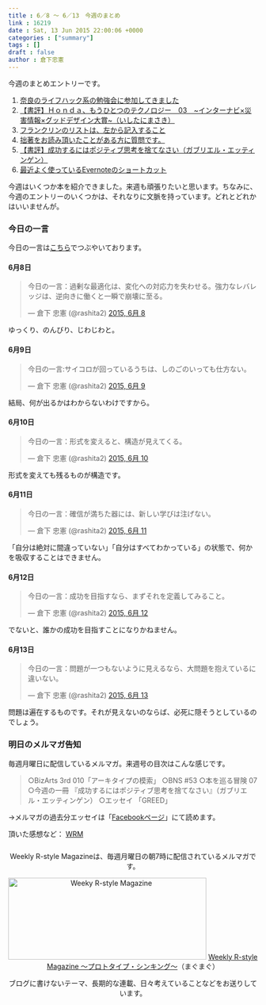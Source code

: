 ```yaml
---
title : 6／8 〜 6／13　今週のまとめ
link : 16219
date : Sat, 13 Jun 2015 22:00:06 +0000
categories : ["summary"]
tags : []
draft : false
author : 倉下忠憲
---
```


今週のまとめエントリーです。
 
<ol>
<li><a href="https://rashita.net/blog/?p=16179" target="_blank">奈良のライフハック系の勉強会に参加してきました</a></li>
<li><a href="https://rashita.net/blog/?p=16182" target="_blank">【書評】Ｈｏｎｄａ、もうひとつのテクノロジー　03　~インターナビ×災害情報×グッドデザイン大賞~（いしたにまさき）</a></li>
<li><a href="https://rashita.net/blog/?p=16192" target="_blank">フランクリンのリストは、左から記入すること</a></li>
<li><a href="https://rashita.net/blog/?p=16199" target="_blank">拙著をお読み頂いたことがある方に質問です。</a></li>
<li><a href="https://rashita.net/blog/?p=16206" target="_blank">【書評】成功するにはポジティブ思考を捨てなさい（ガブリエル・エッティンゲン）</a></li>
<li><a href="https://rashita.net/blog/?p=16211" target="_blank">最近よく使っているEvernoteのショートカット</a></li>
</ol>

今週はいくつか本を紹介できました。来週も頑張りたいと思います。ちなみに、今週のエントリーのいくつかは、それなりに文脈を持っています。どれとどれかはいいませんが。

<h3>今日の一言</h3>
今日の一言は<a href="http://twitter.com/rashita2 ">こちら</a>でつぶやいております。

<h4>6月8日</h4>

<blockquote class="twitter-tweet" lang="ja"><p lang="ja" dir="ltr">今日の一言：過剰な最適化は、変化への対応力を失わせる。強力なレバレッジは、逆向きに働くと一瞬で崩壊に至る。</p>&mdash; 倉下 忠憲 (@rashita2) <a href="https://twitter.com/rashita2/status/607889327880695808">2015, 6月 8</a></blockquote>
<script async src="//platform.twitter.com/widgets.js" charset="utf-8"></script>

ゆっくり、のんびり、じわじわと。

<h4>6月9日</h4>

<blockquote class="twitter-tweet" lang="ja"><p lang="ja" dir="ltr">今日の一言:サイコロが回っているうちは、しのごのいっても仕方ない。</p>&mdash; 倉下 忠憲 (@rashita2) <a href="https://twitter.com/rashita2/status/608264578279993344">2015, 6月 9</a></blockquote>
<script async src="//platform.twitter.com/widgets.js" charset="utf-8"></script>

結局、何が出るかはわからないわけですから。

<h4>6月10日</h4>

<blockquote class="twitter-tweet" lang="ja"><p lang="ja" dir="ltr">今日の一言：形式を変えると、構造が見えてくる。</p>&mdash; 倉下 忠憲 (@rashita2) <a href="https://twitter.com/rashita2/status/608578540993249280">2015, 6月 10</a></blockquote>
<script async src="//platform.twitter.com/widgets.js" charset="utf-8"></script>

形式を変えても残るものが構造です。

<h4>6月11日</h4>

<blockquote class="twitter-tweet" lang="ja"><p lang="ja" dir="ltr">今日の一言：確信が満ちた器には、新しい学びは注げない。</p>&mdash; 倉下 忠憲 (@rashita2) <a href="https://twitter.com/rashita2/status/608922531706208256">2015, 6月 11</a></blockquote>
<script async src="//platform.twitter.com/widgets.js" charset="utf-8"></script>

「自分は絶対に間違っていない」「自分はすべてわかっている」の状態で、何かを吸収することはできません。

<h4>6月12日</h4>

<blockquote class="twitter-tweet" lang="ja"><p lang="ja" dir="ltr">今日の一言：成功を目指すなら、まずそれを定義してみること。</p>&mdash; 倉下 忠憲 (@rashita2) <a href="https://twitter.com/rashita2/status/609330579755040768">2015, 6月 12</a></blockquote>
<script async src="//platform.twitter.com/widgets.js" charset="utf-8"></script>

でないと、誰かの成功を目指すことになりかねません。

<h4>6月13日</h4>

<blockquote class="twitter-tweet" lang="ja"><p lang="ja" dir="ltr">今日の一言：問題が一つもないように見えるなら、大問題を抱えているに違いない。</p>&mdash; 倉下 忠憲 (@rashita2) <a href="https://twitter.com/rashita2/status/609624054182469632">2015, 6月 13</a></blockquote>
<script async src="//platform.twitter.com/widgets.js" charset="utf-8"></script>

問題は遍在するものです。それが見えないのならば、必死に隠そうとしているのでしょう。

<h3>明日のメルマガ告知</h3>
毎週月曜日に配信しているメルマガ。来週号の目次はこんな感じです。
<blockquote>
○BizArts 3rd 010「アーキタイプの模索」
○BNS #53
○本を巡る冒険 07
○今週の一冊 『成功するにはポジティブ思考を捨てなさい』（ガブリエル・エッティンゲン）
○エッセイ 「GREED」
</blockquote>
→メルマガの過去分エッセイは「<a href="http://www.facebook.com/home.php#!/rashitaportal">Facebookページ</a>」にて読めます。

頂いた感想など：
<a class="twitter-timeline"  href="https://twitter.com/rashita2/timelines/427262290753097729"  data-widget-id="427265271171010561">WRM</a>
    <script>!function(d,s,id){var js,fjs=d.getElementsByTagName(s)[0],p=/^http:/.test(d.location)?'http':'https';if(!d.getElementById(id)){js=d.createElement(s);js.id=id;js.src=p+"://platform.twitter.com/widgets.js";fjs.parentNode.insertBefore(js,fjs);}}(document,"script","twitter-wjs");</script>


<div style="text-align:center;margin-top:25px;">
Weekly R-style Magazineは、毎週月曜日の朝7時に配信されているメルマガです。

<a href="http://www.mag2.com/m/0001185133.html" target="_blank"><img src="https://rashita.net/blog/wp-content/uploads/2010/09/mmbanner.jpg" alt="Weeky R-style Magazine" width="400" height="165" class="alignnone size-full wp-image-12201" /></a>
<a href="http://www.mag2.com/m/0001185133.html" target="_blank">Weekly R-style Magazine ～プロトタイプ・シンキング～</a>（まぐまぐ）

ブログに書けないテーマ、長期的な連載、日々考えていることなどをお送りしています。
</div> 